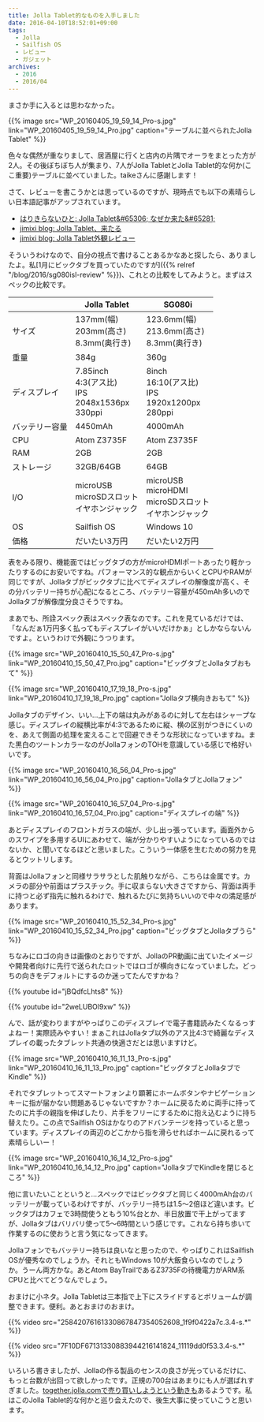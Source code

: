 ```yaml
---
title: Jolla Tablet的なものを入手しました
date: 2016-04-10T18:52:01+09:00
tags:
  - Jolla
  - Sailfish OS
  - レビュー
  - ガジェット
archives:
  - 2016
  - 2016/04
---
```


まさか手に入るとは思わなかった。

{{% image src="WP_20160405_19_59_14_Pro-s.jpg" link="WP_20160405_19_59_14_Pro.jpg" caption="テーブルに並べられたJolla Tablet" %}}

色々な偶然が重なりまして、居酒屋に行くと店内の片隅でオーラをまとった方が2人。その後ぼちぼち人が集まり、7人がJolla
TabletとJolla Tablet的な何か(ここ重要)テーブルに並べていました。taikeさんに感謝します！

さて、レビューを書こうかとは思っているのですが、現時点でも以下の素晴らしい日本語記事がアップされています。

- [はりきらないひと: Jolla Tablet&\#65306; なぜか来た&\#65281;](http://helicalgear.blogspot.jp/2016/04/jolla-tablet.html)
- [jimixi blog: Jolla Tablet、来たる](http://jiminynseries.seesaa.net/article/436332569.html)
- [jimixi blog: Jolla Tablet外観レビュー](http://jiminynseries.seesaa.net/article/436336180.html)

そういうわけなので、自分の視点で書けることあるかなあと探したら、ありましたよ。私[1月にビックタブを買っていたのですが]({{% relref "/blog/2016/sg080isl-review" %}})、これとの比較をしてみようと。まずはスペックの比較です。

| | Jolla Tablet | SG080i |
| --- | --- | --- |
| サイズ | 137mm(幅)<br>203mm(高さ)<br>8.3mm(奥行き) | 123.6mm(幅)<br>213.6mm(高さ)<br>8.3mm(奥行き) |
| 重量 | 384g | 360g |
| ディスプレイ | 7.85inch<br> 4:3(アス比)<br> IPS<br> 2048x1536px<br> 330ppi | 8inch<br> 16:10(アス比)<br> IPS<br> 1920x1200px<br> 280ppi |
| バッテリー容量 | 4450mAh | 4000mAh |
| CPU | Atom Z3735F | Atom Z3735F |
| RAM | 2GB | 2GB |
| ストレージ | 32GB/64GB | 64GB |
| I/O | microUSB<br> microSDスロット<br> イヤホンジャック | microUSB<br> microHDMI<br> microSDスロット<br> イヤホンジャック |
| OS | Sailfish OS | Windows 10 |
| 価格 | だいたい3万円 | だいたい2万円 |

表をみる限り、機能面ではビッグタブの方がmicroHDMIポートあったり軽かったりするのにお安いですね。パフォーマンス的な観点からいくとCPUやRAMが同じですが、Jollaタブがビックタブに比べてディスプレイの解像度が高く、その分バッテリー持ちが心配になるところ、バッテリー容量が450mAh多いのでJollaタブが解像度分良さそうですね。

まあでも、所詮スペック表はスペック表なのです。これを見ているだけでは、「なんだぁ1万円多く払ってもディスプレイがいいだけかぁ」としかならないんですよ。というわけで外観にうつります。

{{% image src="WP_20160410_15_50_47_Pro-s.jpg" link="WP_20160410_15_50_47_Pro.jpg" caption="ビッグタブとJollaタブおもて" %}}

{{% image src="WP_20160410_17_19_18_Pro-s.jpg" link="WP_20160410_17_19_18_Pro.jpg" caption="Jollaタブ横向きおもて" %}}

Jollaタブのデザイン、いい...上下の端は丸みがあるのに対して左右はシャープな感じ。ディスプレイの縦横比率が4:3であるために縦、横の区別がつきにくいのを、あえて側面の処理を変えることで回避できそうな形状になっていますね。また黒白のツートンカラーなのがJollaフォンのTOHを意識している感じで格好いいです。

{{% image src="WP_20160410_16_56_04_Pro-s.jpg" link="WP_20160410_16_56_04_Pro.jpg" caption="JollaタブとJollaフォン" %}}

{{% image src="WP_20160410_16_57_04_Pro-s.jpg" link="WP_20160410_16_57_04_Pro.jpg" caption="ディスプレイの端" %}}

あとディスプレイのフロントガラスの端が、少し出っ張っています。画面外からのスワイプを多用するUIにあわせて、端が分かりやすいようになっているのではないか、と聞いてなるほどと思いました。こういう一体感を生むための努力を見るとウットリします。

背面はJollaフォンと同様サラサラとした肌触りながら、こちらは金属です。カメラの部分や前面はプラスチック。手に収まらない大きさですから、背面は両手に持つと必ず指先に触れるわけで、触れるたびに気持ちいいので中々の満足感があります。

{{% image src="WP_20160410_15_52_34_Pro-s.jpg" link="WP_20160410_15_52_34_Pro.jpg" caption="ビッグタブとJollaタブうら" %}}

ちなみにロゴの向きは画像のとおりですが、JollaのPR動画に出ていたイメージや開発者向けに先行で送られたロットではロゴが横向きになっていました。どっちの向きをデフォルトにするのか迷ってたんですかね？

{{% youtube id="jBQdfcLhts8" %}}

{{% youtube id="2weLUBOl9xw" %}}

んで、話が変わりますがやっぱりこのディスプレイで電子書籍読みたくなるっすよねー！実際読みやすい！まぁこれはJollaタブ以外のアス比4:3で綺麗なディスプレイの載ったタブレット共通の快適さだとは思いますけど。

{{% image src="WP_20160410_16_11_13_Pro-s.jpg" link="WP_20160410_16_11_13_Pro.jpg" caption="ビッグタブとJollaタブでKindle" %}}

それでタブレットってスマートフォンより顕著にホームボタンやナビゲーションキーに指が届かない問題あるじゃないですか？ホームに戻るために両手に持ってたのに片手の親指を伸ばしたり、片手をフリーにするために抱え込むように持ち替えたり。この点でSailfish
OSはかなりのアドバンテージを持っていると思っています。ディスプレイの両辺のどこかから指を滑らせればホームに戻れるって素晴らしいー！

{{% image src="WP_20160410_16_14_12_Pro-s.jpg" link="WP_20160410_16_14_12_Pro.jpg" caption="JollaタブでKindleを閉じるところ" %}}

他に言いたいことというと...スペックではビックタブと同じく4000mAh台のバッテリーが載っているわけですが、バッテリー持ちは1.5〜2倍ほど違います。ビックタブはカフェで3時間使うともう10%台とか、半日放置で干上がってますが、Jollaタブはバリバリ使って5〜6時間という感じです。これなら持ち歩いて作業するのに使おうと言う気になってきます。

Jollaフォンでもバッテリー持ちは良いなと思ったので、やっぱりこれはSailfish OSが優秀なのでしょうか。それともWindows 10が大飯食らいなのでしょうか。うーん両方かな。あとAtom BayTrailであるZ3735Fの待機電力がARM系CPUと比べてどうなんでしょう。

おまけに小ネタ。Jolla Tabletは三本指で上下にスライドするとボリュームが調整できます。便利。あとおまけのおまけ。

{{% video src="25842076161330867847354052608_1f9f0422a7c.3.4-s.*" %}}

{{% video src="7F10DF67131330883944216141824_11119dd0f53.3.4-s.*" %}}

いろいろ書きましたが、Jollaの作る製品のセンスの良さが光っているだけに、もっと台数が出回って欲しかったです。正規の700台はあまりにも人が選ばれすぎました。[together.jolla.comで売り買いしようという動きも](https://together.jolla.com/question/131835/buysell-official-jolla-tablet/)あるようです。私はこのJolla Tablet的な何かと巡り会えたので、後生大事に使っていこうと思います。
